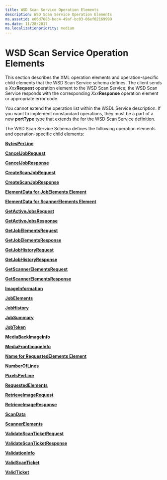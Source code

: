 ```yaml
---
title: WSD Scan Service Operation Elements
description: WSD Scan Service Operation Elements
ms.assetid: e06d7683-bec4-49af-bc03-06ef02169999
ms.date: 11/28/2017
ms.localizationpriority: medium
---
```


# WSD Scan Service Operation Elements


This section describes the XML operation elements and operation-specific child elements that the WSD Scan Service schema defines. The client sends a *Xxx***Request** operation element to the WSD Scan Service; the WSD Scan Service responds with the corresponding *Xxx***Response** operation element or appropriate error code.

You cannot extend the operation list within the WSDL Service description. If you want to implement nonstandard operations, they must be a part of a new **portType** type that extends the for the WSD Scan Service definition.

The WSD Scan Service Schema defines the following operation elements and operation-specific child elements:

[**BytesPerLine**](bytesperline.md)

[**CancelJobRequest**](canceljobrequest.md)

[**CancelJobResponse**](canceljobresponse.md)

[**CreateScanJobRequest**](createscanjobrequest.md)

[**CreateScanJobResponse**](createscanjobresponse.md)

[**ElementData for JobElements Element**](elementdata-for-jobelements-element.md)

[**ElementData for ScannerElements Element**](elementdata-for-scannerelements-element.md)

[**GetActiveJobsRequest**](getactivejobsrequest.md)

[**GetActiveJobsResponse**](getactivejobsresponse.md)

[**GetJobElementsRequest**](getjobelementsrequest.md)

[**GetJobElementsResponse**](getjobelementsresponse.md)

[**GetJobHistoryRequest**](getjobhistoryrequest.md)

[**GetJobHistoryResponse**](getjobhistoryresponse.md)

[**GetScannerElementsRequest**](getscannerelementsrequest.md)

[**GetScannerElementsResponse**](getscannerelementsresponse.md)

[**ImageInformation**](imageinformation.md)

[**JobElements**](jobelements.md)

[**JobHistory**](jobhistory.md)

[**JobSummary**](jobsummary.md)

[**JobToken**](jobtoken.md)

[**MediaBackImageInfo**](mediabackimageinfo.md)

[**MediaFrontImageInfo**](mediafrontimageinfo.md)

[**Name for RequestedElements Element**](name-for-requestedelements-element.md)

[**NumberOfLines**](numberoflines.md)

[**PixelsPerLine**](pixelsperline.md)

[**RequestedElements**](requestedelements.md)

[**RetrieveImageRequest**](retrieveimagerequest.md)

[**RetrieveImageResponse**](retrieveimageresponse.md)

[**ScanData**](scandata.md)

[**ScannerElements**](scannerelements.md)

[**ValidateScanTicketRequest**](validatescanticketrequest.md)

[**ValidateScanTicketResponse**](validatescanticketresponse.md)

[**ValidationInfo**](validationinfo.md)

[**ValidScanTicket**](validscanticket.md)

[**ValidTicket**](validticket.md)

 

 





